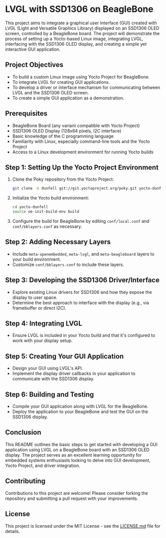 # LVGL with SSD1306 on BeagleBone

This project aims to integrate a graphical user interface (GUI) created with LVGL (Light and Versatile Graphics Library) displayed on an SSD1306 OLED screen, controlled by a BeagleBone board. The project will demonstrate the process of setting up a Yocto-based Linux image, integrating LVGL, interfacing with the SSD1306 OLED display, and creating a simple yet interactive GUI application.

## Project Objectives

- To build a custom Linux image using Yocto Project for BeagleBone.
- To integrate LVGL for creating GUI applications.
- To develop a driver or interface mechanism for communicating between LVGL and the SSD1306 OLED screen.
- To create a simple GUI application as a demonstration.

## Prerequisites

- BeagleBone Board (any variant compatible with Yocto Project)
- SSD1306 OLED Display (128x64 pixels, I2C interface)
- Basic knowledge of the C programming language
- Familiarity with Linux, especially command-line tools and the Yocto Project
- Access to a Linux development environment for running Yocto builds

## Step 1: Setting Up the Yocto Project Environment

1. Clone the Poky repository from the Yocto Project:

    ```bash
    git clone -b dunfell git://git.yoctoproject.org/poky.git yocto-dunfell
    ```

2. Initialize the Yocto build environment:

    ```bash
    cd yocto-dunfell
    source oe-init-build-env build
    ```

3. Configure the build for BeagleBone by editing `conf/local.conf` and `conf/bblayers.conf` as necessary.

## Step 2: Adding Necessary Layers

- Include `meta-openembedded`, `meta-lvgl`, and `meta-beagleboard` layers to your build environment.
- Customize `conf/bblayers.conf` to include these layers.

## Step 3: Developing the SSD1306 Driver/Interface

- Explore existing Linux drivers for SSD1306 and how they expose the display to user space.
- Determine the best approach to interface with the display (e.g., via framebuffer or direct I2C).

## Step 4: Integrating LVGL

- Ensure LVGL is included in your Yocto build and that it's configured to work with your display setup.

## Step 5: Creating Your GUI Application

- Design your GUI using LVGL's API.
- Implement the display driver callbacks in your application to communicate with the SSD1306 display.

## Step 6: Building and Testing

- Compile your GUI application along with LVGL for the BeagleBone.
- Deploy the application to your BeagleBone and test the GUI on the SSD1306 display.

## Conclusion

This README outlines the basic steps to get started with developing a GUI application using LVGL on a BeagleBone board with an SSD1306 OLED display. The project serves as an excellent learning opportunity for embedded systems enthusiasts looking to delve into GUI development, Yocto Project, and driver integration.

## Contributing

Contributions to this project are welcome! Please consider forking the repository and submitting a pull request with your improvements.

## License

This project is licensed under the MIT License - see the [LICENSE.md](LICENSE.md) file for details.
